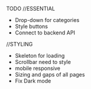 TODO 
//ESSENTIAL
- Drop-down for categories
- Style buttons
- Connect to backend API

//STYLING
- Skeleton for loading
- Scrollbar need to style
- mobile responsive
- Sizing and gaps of all pages
- Fix Dark mode 
